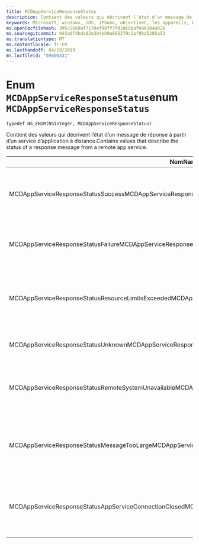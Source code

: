 ```yaml
---
title: MCDAppServiceResponseStatus
description: Contient des valeurs qui décrivent l’état d’un message de réponse à partir d’un service d’application à distance.
keywords: Microsoft, windows, iOS, iPhone, objectiveC, les appareils, Project Rome connectés
ms.openlocfilehash: 395c2669af7178ef90ff7fd2dc8bafe9b1044028
ms.sourcegitcommit: 945a0f4bda02e3b4eb9a665379c2af9bd5285a53
ms.translationtype: MT
ms.contentlocale: fr-FR
ms.lasthandoff: 04/18/2019
ms.locfileid: "59800331"
---
```

# <a name="enum-mcdappserviceresponsestatus"></a><span data-ttu-id="be8b5-104">Enum `MCDAppServiceResponseStatus`</span><span class="sxs-lookup"><span data-stu-id="be8b5-104">enum `MCDAppServiceResponseStatus`</span></span>

```
typedef NS_ENUM(NSInteger, MCDAppServiceResponseStatus)
```

<span data-ttu-id="be8b5-105">Contient des valeurs qui décrivent l’état d’un message de réponse à partir d’un service d’application à distance.</span><span class="sxs-lookup"><span data-stu-id="be8b5-105">Contains values that describe the status of a response message from a remote app service.</span></span>

|<span data-ttu-id="be8b5-106">Nom</span><span class="sxs-lookup"><span data-stu-id="be8b5-106">Name</span></span>         | <span data-ttu-id="be8b5-107">Value</span><span class="sxs-lookup"><span data-stu-id="be8b5-107">Value</span></span>  | <span data-ttu-id="be8b5-108">Description</span><span class="sxs-lookup"><span data-stu-id="be8b5-108">Description</span></span>    |                           
|--------|-------------|-----|
|<span data-ttu-id="be8b5-109">MCDAppServiceResponseStatusSuccess</span><span class="sxs-lookup"><span data-stu-id="be8b5-109">MCDAppServiceResponseStatusSuccess</span></span> |<span data-ttu-id="be8b5-110">0</span><span class="sxs-lookup"><span data-stu-id="be8b5-110">0</span></span>| <span data-ttu-id="be8b5-111">Le service d’application correctement reçu et traité le message.</span><span class="sxs-lookup"><span data-stu-id="be8b5-111">The app service successfully received and processed the message.</span></span>|
|<span data-ttu-id="be8b5-112">MCDAppServiceResponseStatusFailure</span><span class="sxs-lookup"><span data-stu-id="be8b5-112">MCDAppServiceResponseStatusFailure</span></span> |<span data-ttu-id="be8b5-113">1</span><span class="sxs-lookup"><span data-stu-id="be8b5-113">1</span></span>| <span data-ttu-id="be8b5-114">Échec de l’app service recevoir et traiter le message.</span><span class="sxs-lookup"><span data-stu-id="be8b5-114">The app service failed to receive and process the message.</span></span>|
|<span data-ttu-id="be8b5-115">MCDAppServiceResponseStatusResourceLimitsExceeded</span><span class="sxs-lookup"><span data-stu-id="be8b5-115">MCDAppServiceResponseStatusResourceLimitsExceeded</span></span> |<span data-ttu-id="be8b5-116">2</span><span class="sxs-lookup"><span data-stu-id="be8b5-116">2</span></span>| <span data-ttu-id="be8b5-117">Le service d’application s’est arrêté car pas suffisamment de ressources n’est disponible.</span><span class="sxs-lookup"><span data-stu-id="be8b5-117">The app service exited because not enough resources were available.</span></span>|
|<span data-ttu-id="be8b5-118">MCDAppServiceResponseStatusUnknown</span><span class="sxs-lookup"><span data-stu-id="be8b5-118">MCDAppServiceResponseStatusUnknown</span></span> |<span data-ttu-id="be8b5-119">3</span><span class="sxs-lookup"><span data-stu-id="be8b5-119">3</span></span>| <span data-ttu-id="be8b5-120">Une erreur inconnue s’est produite.</span><span class="sxs-lookup"><span data-stu-id="be8b5-120">An unknown error occurred.</span></span>|
|<span data-ttu-id="be8b5-121">MCDAppServiceResponseStatusRemoteSystemUnavailable</span><span class="sxs-lookup"><span data-stu-id="be8b5-121">MCDAppServiceResponseStatusRemoteSystemUnavailable</span></span> |<span data-ttu-id="be8b5-122">4</span><span class="sxs-lookup"><span data-stu-id="be8b5-122">4</span></span>| <span data-ttu-id="be8b5-123">L’appareil auquel le message a été envoyé n’est pas disponible.</span><span class="sxs-lookup"><span data-stu-id="be8b5-123">The device to which the message was sent is not available.</span></span>|
|<span data-ttu-id="be8b5-124">MCDAppServiceResponseStatusMessageTooLarge</span><span class="sxs-lookup"><span data-stu-id="be8b5-124">MCDAppServiceResponseStatusMessageTooLarge</span></span> |<span data-ttu-id="be8b5-125">5</span><span class="sxs-lookup"><span data-stu-id="be8b5-125">5</span></span>| <span data-ttu-id="be8b5-126">Le service de l’application a échoué traiter le message, car il est trop volumineux.</span><span class="sxs-lookup"><span data-stu-id="be8b5-126">The app service failed to process the message because it is too large.</span></span>|
|<span data-ttu-id="be8b5-127">MCDAppServiceResponseStatusAppServiceConnectionClosed</span><span class="sxs-lookup"><span data-stu-id="be8b5-127">MCDAppServiceResponseStatusAppServiceConnectionClosed</span></span>|<span data-ttu-id="be8b5-128">6</span><span class="sxs-lookup"><span data-stu-id="be8b5-128">6</span></span>| <span data-ttu-id="be8b5-129">La connexion de service d’application a été fermée avant une réponse a été envoyée.</span><span class="sxs-lookup"><span data-stu-id="be8b5-129">The app service connection was closed before a response was sent.</span></span>|